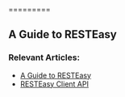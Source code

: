 =========

## A Guide to RESTEasy


### Relevant Articles:
- [A Guide to RESTEasy](http://www.baeldung.com/resteasy-tutorial)
- [RESTEasy Client API](http://www.baeldung.com/resteasy-client-tutorial)
